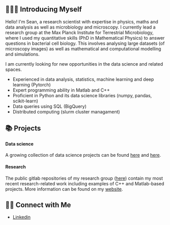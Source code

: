 

<!--
**smury/smury** is a ✨ _special_ ✨ repository because its `README.md` (this file) appears on your GitHub profile.

Here are some ideas to get you started:

- 🔭 I’m currently working on ...
- 🌱 I’m currently learning ...
- 👯 I’m looking to collaborate on ...
- 🤔 I’m looking for help with ...
- 💬 Ask me about ...
- 📫 How to reach me: ...
- 😄 Pronouns: ...
- ⚡ Fun fact: ...
-->


## 🙋🏻‍♂️ Introducing Myself

Hello! I'm Sean, a research scientist with expertise in physics, maths and data analysis as well as microbiology and microscopy. I currently lead a research group at the Max Planck Institute for Terrestrial Microbiology, where I used my quantitative skills (PhD in Mathematical Physics) to answer questions in bacterial cell biology. This involves analysing large datasets (of microscopy images) as well as mathematical and computational modelling and simulations.

I am currently looking for new opportunities in the data science and related spaces.

- Experienced in data analysis, statistics, machine learning and deep learning (Pytorch)
- Expert programming ability in Matlab and C++
- Proficient in Python and its data science libraries (numpy, pandas, scikit-learn)
- Data queries using SQL (BigQuery)
- Distributed computing (slurm cluster managament)
  

## 📚 Projects

#### Data science 

A growing collection of data science projects can be found [here](https://github.com/smury/Kaggle/blob/main/README.md) and [here](https://github.com/smury/Google-Advanced-Data-Analytics).

#### Research
The public gitlab repositories of my research group ([here](https://gitlab.gwdg.de/murray-group)) contain my most recent research-related work including examples of C++ and Matlab-based projects. More information can be found on my [website](https://www.mpi-marburg.mpg.de/murray).
 
<!--
### 🛠️ Tools

- Language: SQL, Python
- Database: Google BigQuery, PostgreSQL, MySQL
- Visualization: Tableau, Looker Studio

-->

## 👋🏻 Connect with Me

- [Linkedin](https://www.linkedin.com/in/sean-murray-de/)

